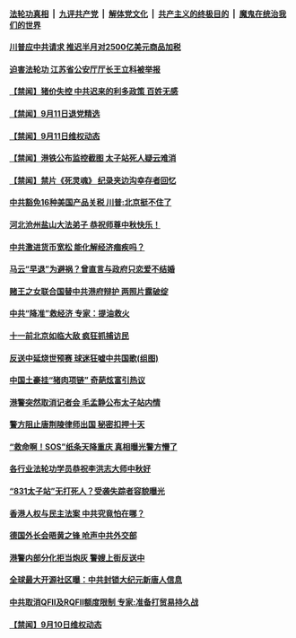 ####  [法轮功真相](../../../../basic/blob/master/README.md?t=09120139) &nbsp;|&nbsp; [九评共产党](../../../../9ping.md/blob/master/README.md?t=09120139) &nbsp;|&nbsp; [解体党文化](../../../../jtdwh.md/blob/master/README.md?t=09120139)  &nbsp;|&nbsp; [共产主义的终极目的](../../../../gczydzjmd.md/blob/master/README.md?t=09120139) &nbsp;|&nbsp; [魔鬼在统治我们的世界](../../../../mgztzwmdsj.md/blob/master/README.md?t=09120139) 

#### [川普应中共请求 推迟半月对2500亿美元商品加税](../pages/prog204/a102663018.md?t=09120139) 

#### [迫害法轮功 江苏省公安厅厅长王立科被举报](../pages/prog204/a102663011.md?t=09120139) 

#### [【禁闻】猪价失控 中共迟来的利多政策 百姓无感](../pages/prog204/a102662983.md?t=09120139) 

#### [【禁闻】9月11日退党精选](../pages/prog204/a102662933.md?t=09120139) 

#### [【禁闻】9月11日维权动态](../pages/prog204/a102662919.md?t=09120139) 

#### [【禁闻】港铁公布监控截图 太子站死人疑云难消](../pages/prog204/a102662861.md?t=09120139) 

#### [【禁闻】禁片《死灵魂》 纪录夹边沟幸存者回忆](../pages/prog204/a102662839.md?t=09120139) 

#### [中共豁免16种美国产品关税 川普:北京挺不住了](../pages/prog204/a102662691.md?t=09120139) 

#### [河北沧州盐山大法弟子 恭祝师尊中秋快乐！](../pages/prog204/a102662710.md?t=09120139) 

#### [中共激进货币宽松 能化解经济痼疾吗？](../pages/prog204/a102662609.md?t=09120139) 

#### [马云“早退”为避祸？曾直言与政府只恋爱不结婚](../pages/prog204/a102662421.md?t=09120139) 

#### [赌王之女联合国替中共港府辩护 两照片露破绽](../pages/prog204/a102662551.md?t=09120139) 

#### [中共“降准”救经济 专家：提油救火](../pages/prog204/a102662523.md?t=09120139) 

#### [十一前北京如临大敌 疯狂抓捕访民](../pages/prog204/a102662535.md?t=09120139) 

#### [反送中延烧世预赛 球迷狂嘘中共国歌(组图)](../pages/prog204/a102662480.md?t=09120139) 

#### [中国土豪挂“猪肉项链” 奇葩炫富引热议](../pages/prog204/a102662465.md?t=09120139) 


#### [港警突然取消记者会 毛孟静公布太子站内情](../pages/prog204/a102662530.md?t=09120139) 

#### [警方阻止唐荆陵律师出国 秘密扣押十天](../pages/prog204/a102662493.md?t=09120139) 

#### [“救命啊！SOS”纸条天降重庆 真相曝光警方懵了](../pages/prog204/a102662437.md?t=09120139) 

#### [各行业法轮功学员恭祝李洪志大师中秋好](../pages/prog204/a102662403.md?t=09120139) 

#### [“831太子站”无打死人？受袭失踪者容貌曝光](../pages/prog204/a102662349.md?t=09120139) 

#### [香港人权与民主法案 中共究竟怕在哪？](../pages/prog204/a102662352.md?t=09120139) 

#### [德国外长会晤黄之锋 呛声中共外交部](../pages/prog204/a102662338.md?t=09120139) 

#### [港警内部分化拒当炮灰 警嫂上街反送中](../pages/prog204/a102662324.md?t=09120139) 

#### [全球最大开源社区曝：中共封锁大纪元新唐人信息](../pages/prog204/a102662263.md?t=09120139) 


#### [中共取消QFII及RQFII额度限制 专家:准备打贸易持久战](../pages/prog204/a102662113.md?t=09120139) 

#### [【禁闻】9月10日维权动态](../pages/prog204/a102662201.md?t=09120139) 

